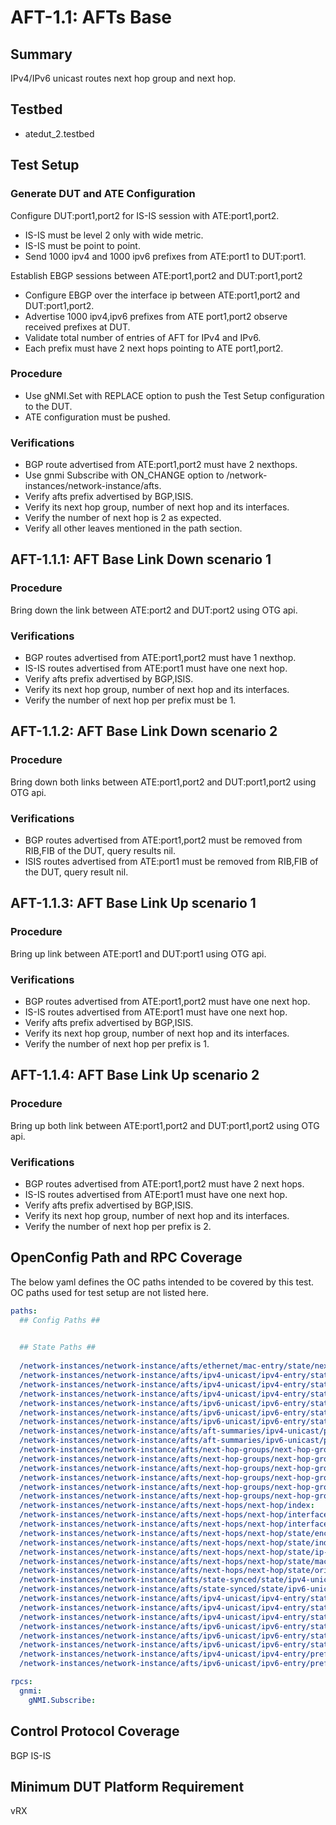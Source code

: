 # AFT-1.1: AFTs Base

## Summary

IPv4/IPv6 unicast routes next hop group and next hop.

## Testbed

* atedut_2.testbed

## Test Setup

### Generate DUT and ATE Configuration

Configure DUT:port1,port2 for IS-IS session with ATE:port1,port2.

*   IS-IS must be level 2 only with wide metric.
*   IS-IS must be point to point.
*   Send 1000 ipv4 and 1000 ipv6 prefixes from ATE:port1 to DUT:port1.

Establish EBGP sessions between ATE:port1,port2 and DUT:port1,port2

*   Configure EBGP over the interface ip between ATE:port1,port2 and DUT:port1,port2.
*   Advertise 1000 ipv4,ipv6 prefixes from ATE port1,port2 observe received prefixes at DUT.
*   Validate total number of entries of AFT for IPv4 and IPv6.
*   Each prefix must have 2 next hops pointing to ATE port1,port2.

### Procedure

*   Use gNMI.Set with REPLACE option to push the Test Setup configuration to the DUT.
*   ATE configuration must be pushed.

### Verifications

*   BGP route advertised from ATE:port1,port2 must have 2 nexthops.
*   Use gnmi Subscribe with ON_CHANGE option to /network-instances/network-instance/afts.
*   Verify afts prefix advertised by BGP,ISIS.
*   Verify its next hop group, number of next hop and its interfaces.
*   Verify the number of next hop is 2 as expected.
*   Verify all other leaves mentioned in the path section.

## AFT-1.1.1: AFT Base Link Down scenario 1

### Procedure

Bring down the link between ATE:port2 and DUT:port2 using OTG api.

### Verifications

*   BGP routes advertised from ATE:port1,port2 must have 1 nexthop.
*   IS-IS routes advertised from ATE:port1 must have one next hop.
*   Verify afts prefix advertised by BGP,ISIS.
*   Verify its next hop group, number of next hop and its interfaces.
*   Verify the number of next hop per prefix must be 1.

## AFT-1.1.2: AFT Base Link Down scenario 2

### Procedure

Bring down both links between ATE:port1,port2 and DUT:port1,port2 using OTG api.

### Verifications

*   BGP routes advertised from ATE:port1,port2 must be removed from RIB,FIB of the DUT, query results nil.
*   ISIS routes advertised from ATE:port1 must be removed from RIB,FIB of the DUT, query result nil.

## AFT-1.1.3: AFT Base Link Up scenario 1

### Procedure

Bring up link between ATE:port1 and DUT:port1 using OTG api.

### Verifications

*   BGP routes advertised from ATE:port1,port2 must have one next hop.
*   IS-IS routes advertised from ATE:port1 must have one next hop.
*   Verify afts prefix advertised by BGP,ISIS.
*   Verify its next hop group, number of next hop and its interfaces.
*   Verify the number of next hop per prefix is 1.

## AFT-1.1.4: AFT Base Link Up scenario 2

### Procedure

Bring up both link between ATE:port1,port2 and DUT:port1,port2 using OTG api.

### Verifications

*   BGP routes advertised from ATE:port1,port2 must have 2 next hops.
*   IS-IS routes advertised from ATE:port1 must have one next hop.
*   Verify afts prefix advertised by BGP,ISIS.
*   Verify its next hop group, number of next hop and its interfaces.
*   Verify the number of next hop per prefix is 2.

## OpenConfig Path and RPC Coverage

The below yaml defines the OC paths intended to be covered by this test.
OC paths used for test setup are not listed here.

```yaml
paths:
  ## Config Paths ##

 
  ## State Paths ##
 
  /network-instances/network-instance/afts/ethernet/mac-entry/state/next-hop-group:
  /network-instances/network-instance/afts/ipv4-unicast/ipv4-entry/state/next-hop-group:
  /network-instances/network-instance/afts/ipv4-unicast/ipv4-entry/state/origin-protocol:
  /network-instances/network-instance/afts/ipv4-unicast/ipv4-entry/state/prefix:
  /network-instances/network-instance/afts/ipv6-unicast/ipv6-entry/state/next-hop-group:
  /network-instances/network-instance/afts/ipv6-unicast/ipv6-entry/state/origin-protocol:
  /network-instances/network-instance/afts/ipv6-unicast/ipv6-entry/state/prefix:
  /network-instances/network-instance/afts/aft-summaries/ipv4-unicast/protocols/protocol/state/origin-protocol:
  /network-instances/network-instance/afts/aft-summaries/ipv6-unicast/protocols/protocol/state/origin-protocol:
  /network-instances/network-instance/afts/next-hop-groups/next-hop-group/id:
  /network-instances/network-instance/afts/next-hop-groups/next-hop-group/next-hops/next-hop/index:
  /network-instances/network-instance/afts/next-hop-groups/next-hop-group/next-hops/next-hop/state/index:
  /network-instances/network-instance/afts/next-hop-groups/next-hop-group/next-hops/next-hop/state/weight:
  /network-instances/network-instance/afts/next-hop-groups/next-hop-group/state/backup-next-hop-group:
  /network-instances/network-instance/afts/next-hop-groups/next-hop-group/state/id:
  /network-instances/network-instance/afts/next-hops/next-hop/index:
  /network-instances/network-instance/afts/next-hops/next-hop/interface-ref/state/interface:
  /network-instances/network-instance/afts/next-hops/next-hop/interface-ref/state/subinterface:
  /network-instances/network-instance/afts/next-hops/next-hop/state/encapsulate-header:
  /network-instances/network-instance/afts/next-hops/next-hop/state/index:
  /network-instances/network-instance/afts/next-hops/next-hop/state/ip-address:
  /network-instances/network-instance/afts/next-hops/next-hop/state/mac-address:
  /network-instances/network-instance/afts/next-hops/next-hop/state/origin-protocol:
  /network-instances/network-instance/afts/state-synced/state/ipv4-unicast:
  /network-instances/network-instance/afts/state-synced/state/ipv6-unicast:
  /network-instances/network-instance/afts/ipv4-unicast/ipv4-entry/state/entry-metadata:
  /network-instances/network-instance/afts/ipv4-unicast/ipv4-entry/state/next-hop-group-network-instance:
  /network-instances/network-instance/afts/ipv4-unicast/ipv4-entry/state/origin-network-instance:
  /network-instances/network-instance/afts/ipv6-unicast/ipv6-entry/state/entry-metadata:
  /network-instances/network-instance/afts/ipv6-unicast/ipv6-entry/state/next-hop-group-network-instance:
  /network-instances/network-instance/afts/ipv6-unicast/ipv6-entry/state/origin-network-instance:
  /network-instances/network-instance/afts/ipv4-unicast/ipv4-entry/prefix:
  /network-instances/network-instance/afts/ipv6-unicast/ipv6-entry/prefix:

rpcs:
  gnmi:
    gNMI.Subscribe:
```

## Control Protocol Coverage

BGP
IS-IS

## Minimum DUT Platform Requirement

vRX
